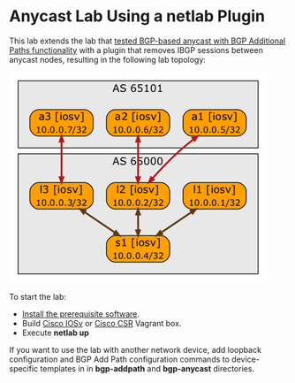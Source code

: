 # Anycast Lab Using a netlab Plugin

This lab extends the lab that [tested BGP-based anycast with BGP Additional Paths functionality](https://blog.ipspace.net/2021/12/bgp-anycast-lab.html) with a plugin that removes IBGP sessions between anycast nodes, resulting in the following lab topology:

![Lab topology](graph.bgp.png)

To start the lab:

* [Install the prerequisite software](https://netsim-tools.readthedocs.io/en/latest/install.html#creating-the-lab-environment).
* Build [Cisco IOSv](https://netsim-tools.readthedocs.io/en/latest/labs/iosv.html) or [Cisco CSR](https://netsim-tools.readthedocs.io/en/latest/labs/csr.html) Vagrant box.
* Execute **netlab up**

If you want to use the lab with another network device, add loopback configuration and BGP Add Path configuration commands to device-specific templates in in **bgp-addpath** and **bgp-anycast** directories.
